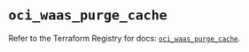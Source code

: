 # `oci_waas_purge_cache`

Refer to the Terraform Registry for docs: [`oci_waas_purge_cache`](https://registry.terraform.io/providers/hashicorp/oci/7.19.0/docs/resources/waas_purge_cache).

